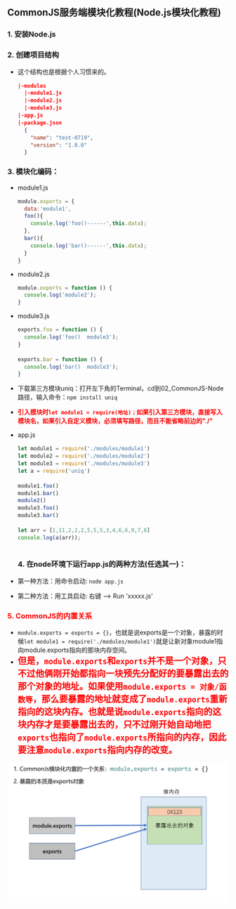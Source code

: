 ## CommonJS服务端模块化教程(Node.js模块化教程)
### 1. 安装Node.js

### 2. 创建项目结构

- 这个结构也是根据个人习惯来的。

  ```json
  |-modules
    |-module1.js
    |-module2.js
    |-module3.js
  |-app.js
  |-package.json
    {
      "name": "test-0719",
      "version": "1.0.0"
    }
  ```
### 3. 模块化编码：

  * module1.js
    ```js
    module.exports = {
      data:'module1',
      foo(){
        console.log('foo()------',this.data);
      },
      bar(){
        console.log('bar()------',this.data);
      }
    }
    ```
    
  * module2.js
    ```js
    module.exports = function () {
      console.log('module2');
    }
    ```
    
  * module3.js
    ```js
    exports.foo = function () {
      console.log('foo()  module3');
    }
    
    exports.bar = function () {
      console.log('bar()  module3');
    }
    ```
    
  * 下载第三方模块uniq：打开左下角的Terminal，cd到02_CommonJS-Node路径，输入命令：```npm install uniq```

  * <span style="color:red;font-weight:bold">引入模块时``let module1 = require(地址)；``如果引入第三方模块，直接写入模块名，如果引入自定义模块，必须填写路径，而且不能省略前边的"./"</span>

  * app.js 
    ```js
    let module1 = require('./modules/module1')
    let module2 = require('./modules/module2')
    let module3 = require('./modules/module3')
    let a = require('uniq')
    
    module1.foo()
    module1.bar()
    module2()
    module3.foo()
    module3.bar()
    
    let arr = [1,11,2,2,2,5,5,5,3,4,6,6,9,7,8]
    console.log(a(arr));
       
    ```
    ### 4. 在node环境下运行app.js的两种方法(任选其一)：

  * 第一种方法：用命令启动: ```node app.js```

  * 第二种方法：用工具启动: 右键 --> Run 'xxxxx.js'

### <span style="color:red;">5. CommonJS的内置关系</span>

- ``module.exports = exports = {}``，也就是说exports是一个对象，暴露的时候``let module1 = require('./modules/module1')``就是让新对象module1指向module.exports指向的那块内存空间。
- <span style="color:red;font-size:20px;font-weight:bold">但是，``module.exports``和``exports``并不是一个对象，只不过他俩刚开始都指向一块预先分配好的要暴露出去的那个对象的地址。如果使用``module.exports = 对象/函数等``，那么要暴露的地址就变成了``module.exports``重新指向的这块内存。也就是说``module.exports``指向的这块内存才是要暴露出去的，只不过刚开始自动地把``exports``也指向了``module.exports``所指向的内存，因此要注意``module.exports``指向内存的改变。</span>

![2_CommonJS内置关系](2_CommonJS_Node模块化教程.assets/2_CommonJS内置关系.png)
